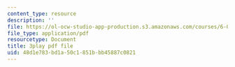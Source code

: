 ```yaml
---
content_type: resource
description: ''
file: https://ol-ocw-studio-app-production.s3.amazonaws.com/courses/6-006-introduction-to-algorithms-fall-2011/48d1e783bd1a50c1851bbb45887c0821_wFP5VHGHFdk.pdf
file_type: application/pdf
resourcetype: Document
title: 3play pdf file
uid: 48d1e783-bd1a-50c1-851b-bb45887c0821
---
```

